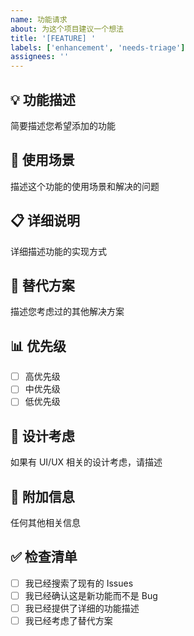 ```yaml
---
name: 功能请求
about: 为这个项目建议一个想法
title: '[FEATURE] '
labels: ['enhancement', 'needs-triage']
assignees: ''
---
```


## 💡 功能描述
简要描述您希望添加的功能

## 🎯 使用场景
描述这个功能的使用场景和解决的问题

## 📋 详细说明
详细描述功能的实现方式

## 🔄 替代方案
描述您考虑过的其他解决方案

## 📊 优先级
- [ ] 高优先级
- [ ] 中优先级
- [ ] 低优先级

## 🎨 设计考虑
如果有 UI/UX 相关的设计考虑，请描述

## 📝 附加信息
任何其他相关信息

## ✅ 检查清单
- [ ] 我已经搜索了现有的 Issues
- [ ] 我已经确认这是新功能而不是 Bug
- [ ] 我已经提供了详细的功能描述
- [ ] 我已经考虑了替代方案
